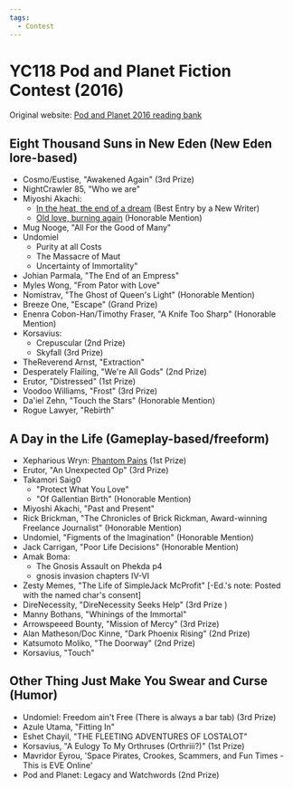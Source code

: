 ```yaml
---
tags:
  - Contest
---
```


# YC118 Pod and Planet Fiction Contest (2016)

Original website: [Pod and Planet 2016 reading bank](https://podandplanet.wixsite.com/podandplanet/copy-of-contest-entries-1)

## Eight Thousand Suns in New Eden (New Eden lore-based)

- Cosmo/Eustise, "Awakened Again" (3rd Prize)
- NightCrawler 85, "Who we are"
- Miyoshi Akachi:
    - [In the heat, the end of a dream](../authors/miyoshiakachi/intheheattheendofadream.md) (Best Entry by a New Writer)
    - [Old love, burning again](../authors/miyoshiakachi/oldloveburningagain.md) (​Honorable Mention)
- Mug Nooge, "All For the Good of Many"
- Undomiel
    - Purity at all Costs
    - The Massacre of Maut
    - Uncertainty of Immortality"
- Johian Parmala, "The End of an Empress"
- Myles Wong, "From Pator with Love"
- Nomistrav, "The Ghost of Queen's Light" (Honorable Mention)
- Breeze One, "Escape" (Grand Prize)
- Enenra Cobon-Han/Timothy Fraser, "A Knife Too Sharp" (Honorable Mention)
- Korsavius:
    - Crepuscular (2nd Prize)
    - Skyfall (3rd Prize)
- TheReverend Arnst, "Extraction"
- Desperately Flailing, "We're All Gods" (2nd Prize)
- Erutor, "Distressed" (1st Prize)
- Voodoo Williams, "Frost" (3rd Prize)
- Da'iel Zehn, "Touch the Stars" (Honorable Mention)
- Rogue Lawyer, "Rebirth"


## A Day in the Life (Gameplay-based/freeform)

- Xepharious Wryn: [Phantom Pains](../xepharious/phantompains.md) (1st Prize)
- Erutor, "An Unexpected Op" (3rd Prize)
- Takamori Saig0
    - "Protect What You Love"
    - "Of Gallentian Birth" (Honorable Mention)
- Miyoshi Akachi, "Past and Present"
- Rick Brickman, "The Chronicles of Brick Rickman, Award-winning Freelance Journalist" (Honorable Mention)
- Undomiel, "Figments of the Imagination" (Honorable Mention)
- Jack Carrigan, "Poor Life Decisions" (Honorable Mention)
- Amak Boma:
    - The Gnosis Assault on Phekda p4
    - gnosis invasion chapters IV-VI
- Zesty Memes, "The Life of SimpleJack McProfit" [-Ed.'s note:  Posted with the named char's consent]
- DireNecessity, "DireNecessity Seeks Help" (3rd Prize )
- Manny Bothans, "Whinings of the Immortal"
- Arrowspeeed Bounty, "Mission of Mercy" (3rd Prize)
- Alan Matheson/Doc Kinne, "Dark Phoenix Rising" (2nd Prize)
- Katsumoto Moliko, "The Doorway" (2nd Prize)
- Korsavius, "Touch"

## Other Thing Just Make You Swear and Curse (Humor)

- Undomiel: Freedom ain't Free (There is always a bar tab) (3rd Prize)
- Azule Utama, "Fitting In"
- Eshet Chayil, "THE FLEETING ADVENTURES OF LOSTALOT"
- Korsavius, "A Eulogy To My Orthruses (Orthriii?)" (1st Prize)
- Mavridor Eyrou, 'Space Pirates, Crookes, Scammers, and Fun Times - This is EVE Online'
- Pod and Planet: Legacy and Watchwords (2nd Prize)

